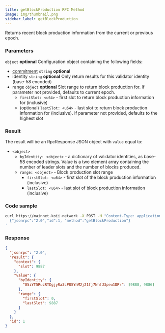 ```yaml
---
title: getBlockProduction RPC Method
image: img/thumbnail.png
sidebar_label: getBlockProduction
---
```


Returns recent block production information from the current or previous epoch.

### Parameters
`object` **optional**
Configuration object containing the following fields:
  - [commitment](/develop/rpcapi/intro#configuring-state-commitment) `string` **optional**
  - identity `string` **optional**
    Only return results for this validator identity (base-58 encoded)
  - range `object` **optional**
    Slot range to return block production for. If parameter not provided, defaults to current epoch.
      *   `firstSlot: <u64>` - first slot to return block production information for (inclusive)
      *   (optional) `lastSlot: <u64>` - last slot to return block production information for (inclusive). If parameter not provided, defaults to the highest slot

### Result

The result will be an RpcResponse JSON object with `value` equal to:

*   `<object>`
    *   `byIdentity: <object>` - a dictionary of validator identities, as base-58 encoded strings. Value is a two element array containing the number of leader slots and the number of blocks produced.
    *   `range: <object>` - Block production slot range
        *   `firstSlot: <u64>` - first slot of the block production information (inclusive)
        *   `lastSlot: <u64>` - last slot of block production information (inclusive)

### Code sample

```sh
curl https://mainnet.koii.network -X POST -H "Content-Type: application/json" -d '
  {"jsonrpc":"2.0","id":1, "method":"getBlockProduction"}
'
```


### Response

```json
{
  "jsonrpc": "2.0",
  "result": {
    "context": {
      "slot": 9887
    },
    "value": {
      "byIdentity": {
        "85iYT5RuzRTDgjyRa3cP8SYhM2j21fj7NhfJ3peu1DPr": [9888, 9886]
      },
      "range": {
        "firstSlot": 0,
        "lastSlot": 9887
      }
    }
  },
  "id": 1
}
```

